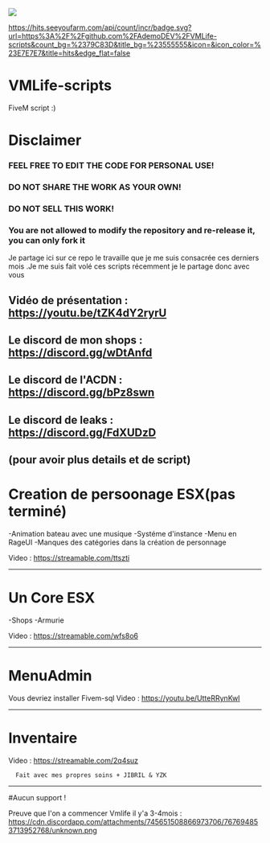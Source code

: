 <a href="https://hits.seeyoufarm.com"><img src="https://hits.seeyoufarm.com/api/count/incr/badge.svg?url=https%3A%2F%2Fgithub.com%2FAdemoDEV%2FVMLife-scripts&count_bg=%23C83D3D&title_bg=%23555555&icon=&icon_color=%23E7E7E7&title=hits&edge_flat=false"/></a>

https://hits.seeyoufarm.com/api/count/incr/badge.svg?url=https%3A%2F%2Fgithub.com%2FAdemoDEV%2FVMLife-scripts&count_bg=%2379C83D&title_bg=%23555555&icon=&icon_color=%23E7E7E7&title=hits&edge_flat=false

# VMLife-scripts

FiveM script :)

# Disclaimer
### FEEL FREE TO EDIT THE CODE FOR PERSONAL USE!
### DO NOT SHARE THE WORK AS YOUR OWN!
### DO NOT SELL THIS WORK!
### You are not allowed to modify the repository and re-release it, you can only fork it

Je partage ici sur ce repo le travaille que je me suis consacrée ces derniers mois .Je me suis fait volé ces scripts
récemment je le partage donc avec vous 

## Vidéo de présentation : https://youtu.be/tZK4dY2ryrU

## Le discord de mon shops : https://discord.gg/wDtAnfd

## Le discord de l'ACDN  : https://discord.gg/bPz8swn

## Le discord de leaks : https://discord.gg/FdXUDzD
(pour avoir plus details et de script)
--------------------------------------------------------------------------------------------------------------------

#                                          Creation de persoonage ESX(pas terminé)
-Animation bateau avec une musique
-Systéme d'instance
-Menu en RageUI 
-Manques des catégories dans la création de personnage

Video : https://streamable.com/ttszti

--------------------------------------------------------------------------------------------------------------------
#                                                    Un Core ESX
-Shops 
-Armurie

Video : https://streamable.com/wfs8o6

--------------------------------------------------------------------------------------------------------------------
  
#                                                     MenuAdmin
Vous devriez installer Fivem-sql
Video : https://youtu.be/UtteRRynKwI

--------------------------------------------------------------------------------------------------------------------

#                                                     Inventaire

Video : https://streamable.com/2q4suz

      Fait avec mes propres soins + JIBRIL & YZK

--------------------------------------------------------------------------------------------------------------------

#Aucun support !

Preuve que l'on a commencer Vmlife il y'a 3-4mois  : https://cdn.discordapp.com/attachments/745651508866973706/767694853713952768/unknown.png



